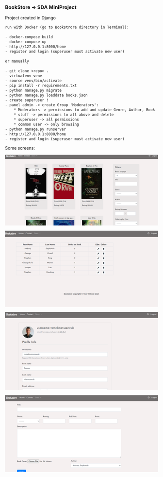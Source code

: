 ### BookStore -> SDA MiniProject

Project created in Django

    run with Docker (go to Bookstrore directory in Terminal):
    
    - docker-compose build 
    - docker-compose up
    - http://127.0.0.1:8000/home
    - register and login (superuser must activate new user)

    or manually 

    - git clone <repo> .
    - virtualenv venv
    - source venv/bin/activate
    - pip install -r requirements.txt
    - python manage.py migrate
    - python manage.py loaddata books.json
    - create superuser !
    - panel admin -> create Group 'Moderators':
        * Moderators -> permissions to add and update Genre, Author, Book
        * stuff -> permissions to all above and delete
        * superuser -> all permissions
        * common user -> only browsing
    - python manage.py runserver
    - http://127.0.0.1:8000/home
    - register and login (superuser must activate new user)

Some screens:

 
![Screen1](readme_media/screen1.png)


![Screen1](readme_media/screen2.png)


![Screen1](readme_media/screen3.png)


![Screen1](readme_media/screen4.png)